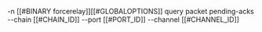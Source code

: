 -n [[#BINARY forcerelay]][[#GLOBALOPTIONS]] query packet pending-acks --chain [[#CHAIN_ID]] --port [[#PORT_ID]] --channel [[#CHANNEL_ID]]
